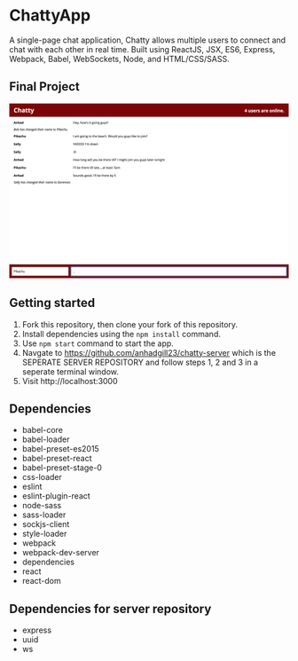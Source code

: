 # ChattyApp

A single-page chat application, Chatty allows multiple users to connect and chat with each other in real time. Built using ReactJS, JSX, ES6, Express, Webpack, Babel, WebSockets, Node, and HTML/CSS/SASS.

## Final Project

!["Landing Page"](https://github.com/anhadgill23/chattyApp/blob/master/docs/chattyApp_messages.png?raw=true)


## Getting started

1. Fork this repository, then clone your fork of this repository.
2. Install dependencies using the `npm install` command.
3. Use `npm start` command to start the app.
4. Navgate to https://github.com/anhadgill23/chatty-server which is the SEPERATE SERVER REPOSITORY and follow steps 1, 2 and 3 in a seperate terminal window.
5. Visit http://localhost:3000

## Dependencies

- babel-core
- babel-loader
- babel-preset-es2015
- babel-preset-react
- babel-preset-stage-0
- css-loader
- eslint
- eslint-plugin-react
- node-sass
- sass-loader
- sockjs-client
- style-loader
- webpack
- webpack-dev-server
- dependencies
- react
- react-dom

## Dependencies for server repository

- express
- uuid
- ws

